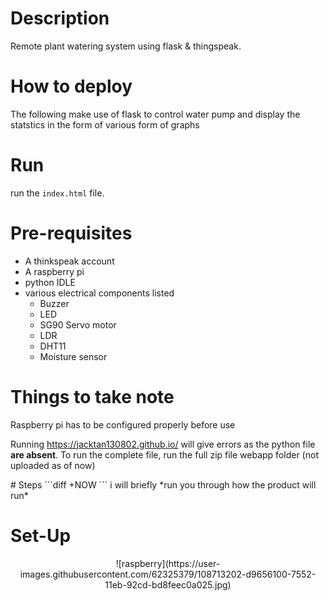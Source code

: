 # Description
Remote plant watering system using flask & thingspeak.
<!-- <h1> Description <h1> -->
# How to deploy
 The following make use of flask to control water pump and display the statstics in the form of various form of graphs
 
 
 # Run 
 run the `index.html` file. 
 
 
 # Pre-requisites 
- A thinkspeak account 
- A raspberry pi 
- python IDLE 
- various electrical components listed
    - Buzzer
    - LED
    - SG90 Servo motor
    - LDR
    - DHT11
    - Moisture sensor
 <!--<p align = "center" > for aligning images-->  
 # Things to take note
  Raspberry pi has to be configured properly before use 
  
  
Running https://jacktan130802.github.io/ will give errors as the python file **are absent**. To run the complete file, run the full zip file webapp folder (not uploaded as of now) 
<!-- copy paste exact link inside can already--!>



# Steps
```diff
+NOW 
```
i will briefly *run you through how the product will run* 
<!--<span style ="color:red"> Now </span>--> 


# Set-Up

 <p align = "center"> 
![raspberry](https://user-images.githubusercontent.com/62325379/108713202-d9656100-7552-11eb-92cd-bd8feec0a025.jpg) 
<!-- copy paste image to issue and get this link from there -->
</p>

<img src = "raspberry.jpg" height="100" width="10" > 

